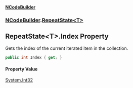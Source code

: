 #### [NCodeBuilder](./index.md 'index')
### [NCodeBuilder](./NCodeBuilder.md 'NCodeBuilder').[RepeatState&lt;T&gt;](./NCodeBuilder-RepeatState-T-.md 'NCodeBuilder.RepeatState&lt;T&gt;')
## RepeatState&lt;T&gt;.Index Property
Gets the index of the current iterated item in the collection.  
```csharp
public int Index { get; }
```
#### Property Value
[System.Int32](https://docs.microsoft.com/en-us/dotnet/api/System.Int32 'System.Int32')  
